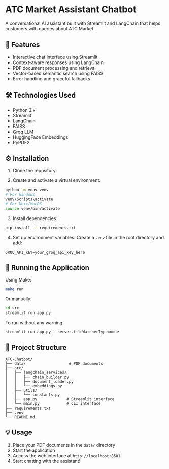 # ATC Market Assistant Chatbot

A conversational AI assistant built with Streamlit and LangChain that helps customers with queries about ATC Market.

## 🌟 Features

- Interactive chat interface using Streamlit
- Context-aware responses using LangChain
- PDF document processing and retrieval
- Vector-based semantic search using FAISS
- Error handling and graceful fallbacks

## 🛠️ Technologies Used

- Python 3.x
- Streamlit
- LangChain
- FAISS
- Groq LLM
- HuggingFace Embeddings
- PyPDF2

## ⚙️ Installation

1. Clone the repository:

2. Create and activate a virtual environment:
```bash
python -m venv venv
# For Windows
venv\Scripts\activate
# For Unix/MacOS
source venv/bin/activate
```

3. Install dependencies:
```bash
pip install -r requirements.txt
```

4. Set up environment variables:
Create a `.env` file in the root directory and add:
```env
GROQ_API_KEY=your_groq_api_key_here
```

## 🚀 Running the Application

Using Make:
```bash
make run
```

Or manually:
```bash
cd src
streamlit run app.py
```

To run without any warning: 
```
streamlit run app.py --server.fileWatcherType=none
```

## 📁 Project Structure

```
ATC-Chatbot/
├── data/                   # PDF documents
├── src/
│   ├── langchain_services/
│   │   ├── chain_builder.py
│   │   ├── document_loader.py
│   │   └── embeddings.py
│   ├── utils/
│   │   └── constants.py
│   ├── app.py             # Streamlit interface
│   └── main.py            # CLI interface
├── requirements.txt
├── .env
└── README.md
```

## 💡 Usage

1. Place your PDF documents in the `data/` directory
2. Start the application
3. Access the web interface at `http://localhost:8501`
4. Start chatting with the assistant!
